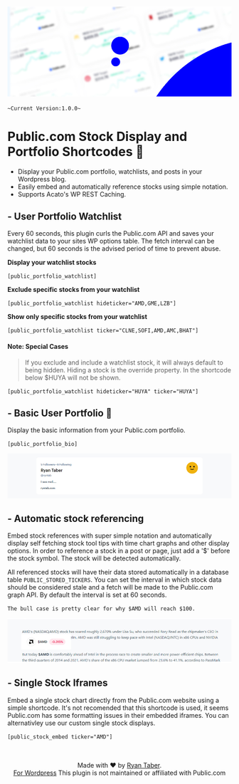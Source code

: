 <img src="https://github.com/ryntab/Public-Portfolio/blob/main/Banner.jpg">

`~Current Version:1.0.0~`

# Public.com Stock Display and Portfolio Shortcodes 🤑
- Display your Public.com portfolio, watchlists, and posts in your Wordpress blog.
- Easily embed and automatically reference stocks using simple notation. 
- Supports Acato's WP REST Caching.

## - User Portfolio Watchlist

Every 60 seconds, this plugin curls the Public.com API and saves your watchlist data to your sites WP options table. The fetch interval can be changed, but 60 seconds is the advised period of time to prevent abuse.

**Display your watchlist stocks**

```
[public_portfolio_watchlist]
```

**Exclude specific stocks from your watchlist**

```
[public_portfolio_watchlist hideticker="AMD,GME,LZB"]
```

**Show only specific stocks from your watchlist**

```
[public_portfolio_watchlist ticker="CLNE,SOFI,AMD,AMC,BHAT"]
```

#### **Note:** Special Cases
> If you exclude and include a watchlist stock, it will always default to being hidden. Hiding a stock is the override property. In the shortcode below $HUYA will not be shown.
```
[public_portfolio_watchlist hideticker="HUYA" ticker="HUYA"]
```



## - Basic User Portfolio 👤

Display the basic information from your Public.com portfolio.
```
[public_portfolio_bio]
```

<img src="https://github.com/ryntab/Public-Portfolio/blob/main/Profile.jpg">

## - Automatic stock referencing

Embed stock references with super simple notation and automatically display self fetching stock tool tips with time chart graphs and other display options. In order to reference a stock in a post or page, just add a '$' before the stock symbol. The stock will be detected automatically.

All referenced stocks will have their data stored automatically in a database table ```PUBLIC_STORED_TICKERS```. You can set the interval in which stock data should be considered stale and a fetch will be made to the Public.com graph API. By default the interval is set at 60 seconds. 
```
The bull case is pretty clear for why $AMD will reach $100.
```
<img src="https://github.com/ryntab/Public-Portfolio/blob/main/Tooltip.jpg">

## - Single Stock Iframes

Embed a single stock chart directly from the Public.com website using a simple shortcode. It's not recomended that this shortcode is used, it seems Public.com has some formatting issues in their embedded iframes. You can alternativley use our custom single stock displays.
```
[public_stock_embed ticker="AMD"]
```
<p align="center">
    <br/><br/>
    Made with ❤ by <a href="ryntab.com">Ryan Taber</a>.<br/>
    <a href="#">For Wordpress</a>
    This plugin is not maintained or affiliated with Public.com
</p>
